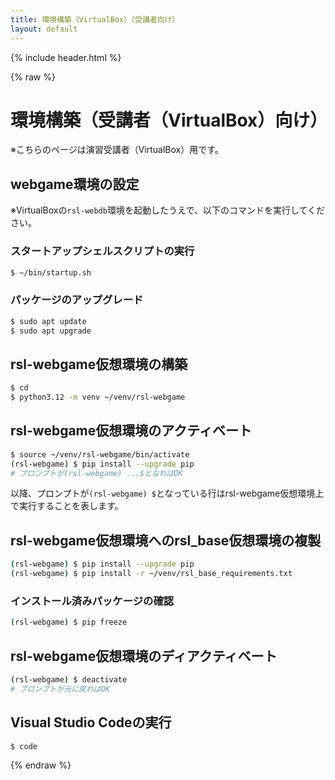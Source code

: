 ```yaml
---
title: 環境構築（VirtualBox）（受講者向け）
layout: default
---
```


{% include header.html %}

{% raw %}

# 環境構築（受講者（VirtualBox）向け）
※こちらのページは演習受講者（VirtualBox）用です。

## webgame環境の設定
※VirtualBoxの`rsl-webdb`環境を起動したうえで、以下のコマンドを実行してください。

### スタートアップシェルスクリプトの実行
```bash
$ ~/bin/startup.sh
```

### パッケージのアップグレード
```bash
$ sudo apt update
$ sudo apt upgrade
```

## rsl-webgame仮想環境の構築
```bash
$ cd
$ python3.12 -m venv ~/venv/rsl-webgame
```

## rsl-webgame仮想環境のアクティベート
```bash
$ source ~/venv/rsl-webgame/bin/activate
(rsl-webgame) $ pip install --upgrade pip
# プロンプトが(rsl-webgame) ...$となればOK
```
以降、プロンプトが`(rsl-webgame) $`となっている行はrsl-webgame仮想環境上で実行することを表します。

## rsl-webgame仮想環境へのrsl_base仮想環境の複製
```bash
(rsl-webgame) $ pip install --upgrade pip
(rsl-webgame) $ pip install -r ~/venv/rsl_base_requirements.txt
```

### インストール済みパッケージの確認
```bash
(rsl-webgame) $ pip freeze
```

## rsl-webgame仮想環境のディアクティベート
```bash
(rsl-webgame) $ deactivate
# プロンプトが元に戻ればOK
```

## Visual Studio Codeの実行
```bash
$ code
```

{% endraw %}
